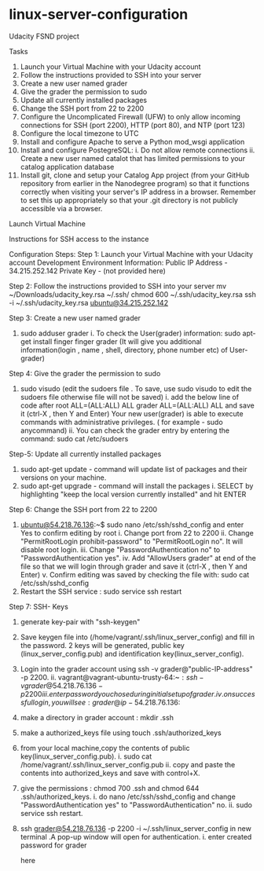 # linux-server-configuration
Udacity FSND project

Tasks
1.  Launch your Virtual Machine with your Udacity account
2.  Follow the instructions provided to SSH into your server
3.  Create a new user named grader
4.  Give the grader the permission to sudo
5.  Update all currently installed packages
6.  Change the SSH port from 22 to 2200
7.  Configure the Uncomplicated Firewall (UFW) to only allow incoming connections for SSH (port 2200),
HTTP (port 80), and NTP (port 123)
8.  Configure the local timezone to UTC
9.  Install and configure Apache to serve a Python mod_wsgi application
10.  Install and configure PostegreSQL:
    i.  Do not allow remote connections
    ii.  Create a new user named catalot that has limited permissions to your catalog application database
11. Install git, clone and setup your Catalog App project (from your GitHub repository from earlier in the Nanodegree program)
    so that it functions correctly when visiting your server's IP address in a browser.  Remember to set this up
    appropriately so that your .git directory is not publicly accessible via a browser.

Launch Virtual Machine

Instructions for SSH access to the instance

Configuration Steps:
Step 1: Launch your Virtual Machine with your Udacity account
Development Environment Information:
Public IP Address - 34.215.252.142
Private Key - (not provided here)


Step 2: Follow the instructions provided to SSH into your server
mv ~/Downloads/udacity_key.rsa ~/.ssh/
chmod 600 ~/.ssh/udacity_key.rsa
ssh -i ~/.ssh/udacity_key.rsa ubuntu@34.215.252.142


Step 3: Create a new user named grader
1.  sudo adduser grader
    i.  To check the User(grader) information:
        sudo apt-get install finger
        finger grader
        (It will give you additional information(login , name , shell, directory, phone number etc) of User-grader)


Step 4: Give the grader the permission to sudo
1.  sudo visudo (edit the sudoers file . To save, use sudo visudo to edit the sudoers file otherwise file will not be saved)
    i.  add the below line of code after root ALL=(ALL:ALL) ALL grader ALL=(ALL:ALL) ALL and save it (ctrl-X , then Y and Enter)
    Your new user(grader) is able to execute commands with administrative privileges. ( for example - sudo anycommand)
    ii.  You can check the grader entry by entering the command: sudo cat /etc/sudoers


Step-5: Update all currently installed packages
1.  sudo apt-get update - command will update list of packages and their versions on your machine.
2.  sudo apt-get upgrade - command will install the packages
   i.  SELECT by highlighting "keep the local version currently installed" and hit ENTER


Step 6: Change the SSH port from 22 to 2200
1.  ubuntu@54.218.76.136:~$ sudo nano /etc/ssh/sshd_config 
    and enter Yes to confirm editing by root
    i.   Change port from 22 to 2200
    ii.  Change "PermitRootLogin prohibit-password" to "PermitRootLogin no". It will disable root login.
    iii. Change "PasswordAuthentication no" to "PasswordAuthentication yes".
    iv.  Add "AllowUsers grader" at end of the file so that we will login through grader and save it (ctrl-X , then Y and Enter)
    v.   Confirm editing was saved by checking the file with:
         sudo cat /etc/ssh/sshd_config
2.  Restart the SSH service : sudo service ssh restart

Step 7: SSH- Keys
1.  generate key-pair with "ssh-keygen"

2.  Save keygen file into (/home/vagrant/.ssh/linux_server_config) and fill in the password. 2 keys will be generated, public key (linux_server_config.pub) and identification key(linux_server_config).

3.  Login into the grader account using ssh -v grader@"public-IP-address" -p 2200.
    ii.  vagrant@vagrant-ubuntu-trusty-64:~$: ssh -v grader@54.218.76.136 -p 2200
    iii.  enter password you chose during initial setup of grader.  
    iv.  on successful login, you will see:  grader@ip-54.218.76.136:~$
    
4.  make a directory in grader account : mkdir .ssh

5.  make a authorized_keys file using touch .ssh/authorized_keys

6.  from your local machine,copy the contents of public key(linux_server_config.pub).
    i.  sudo cat /home/vagrant/.ssh/linux_server_config.pub
    ii.  copy and paste the contents into authorized_keys and save with control+X.

7.  give the permissions : chmod 700 .ssh and chmod 644 .ssh/authorized_keys.
    i.  do nano /etc/ssh/sshd_config and change "PasswordAuthentication yes" to "PasswordAuthentication" no.
    ii.  sudo service ssh restart.
    
8.  ssh grader@54.218.76.136 -p 2200 -i ~/.ssh/linux_server_config in new terminal .A pop-up window will open for authentication. 
    i.  enter created password for grader
    

    here
 







